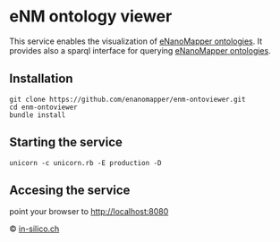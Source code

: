 eNM ontology viewer
===================
This service enables the visualization of [eNanoMapper ontologies](http://www.enanomapper.net/ontology). It provides also a sparql interface for querying [eNanoMapper ontologies](http://www.enanomapper.net/ontology).

Installation
------------
```
git clone https://github.com/enanomapper/enm-ontoviewer.git
cd enm-ontoviewer
bundle install
```

Starting the service
-----------------
`unicorn -c unicorn.rb -E production -D`

Accesing the service
--------------------

point your browser to [http://localhost:8080](http://localhost:8080)

&copy; [in-silico.ch](http://www.in-silico.ch/)
